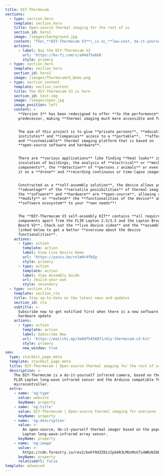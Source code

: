 ```yaml
---
title: DIY-Thermocam
sections:
  - type: section_hero
    template: section_hero
    title: Open-source thermal imaging for the rest of us
    section_id: hero1
    image: /images/background.jpg
    content: "The\_**DIY-Thermocam V3**\_is a\_**low-cost, do-it-yourself**\_thermal imager, based on the popular radiometric\_**FLIR Lepton**\_long-wave-infrared array sensor.\n\nThe **self-assembly KIT** is **in-stock** now and **ships within one week**, get it here:\n"
    actions:
      - label: Buy the DIY-Thermocam V3
        url: 'https://ko-fi.com/s/a94d75e6b0'
        style: primary
  - type: section_hero
    template: section_hero
    section_id: hero2
    image: /images/ThermocamV3_Demo.png
  - type: section_content
    template: section_content
    title: The DIY-Thermocam V3 is here
    section_id: text-img
    image: /images/open.jpg
    image_position: left
    content: >
      **Version 3** has been redesigned to offer **3x the performance** of the
      predecessor, making **thermal imaging much more accessible and fun**!


      The aim of this project is to give **private persons**, **educational
      institutes** and **companies** access to a **portable**,  **affordable**
      and **customizable** thermal imaging platform that is based on
      **open-source software and hardware**.


      There are **various applications** like finding **heat leaks** in the
      insulation of buildings, the analysis of **electrical** or **mechanical
      components**, the **detection** of **persons / animals** or even mounting
      it on a **drone** and **recording continuous or time-lapse images**.


      Constructed as a **self-assembly solution**, the device allows you to take
      **advantage** of the **versatile possibilities** of thermal imaging. Both
      the **software** and **hardware** are **open-source**, allowing you to
      **modify** or **extend** the **functionalities of the device** and the
      **software ecosystem** to your **own needs**!


      The **DIY-Thermocam V3 self-assembly KIT** contains **all required
      components apart from the FLIR Lepton 2.5/3.5 and the Lepton Breakout
      Board V2**. Check out the **live device video** and the **assembly guide**
      linked below to get a better **overview about the device
      functionalities**.
    actions:
      - type: action
        template: action
        label: View Live Device Demo
        url: 'https://youtu.be/rnlmHt4fbEg'
        style: primary
      - type: action
        template: action
        label: View Assembly Guide
        url: /build-your-own
        style: secondary
  - type: section_cta
    template: section_cta
    title: Stay up-to-date on the latest news and updates
    section_id: cta
    subtitle: >-
      Subscribe now to get notified first when there is a new software or
      hardware update
    actions:
      - type: action
        template: action
        label: Subscribe Now
        url: 'https://mailchi.mp/3e0df5458871/diy-thermocam-v3-kit'
        style: primary
        new_window: true
seo:
  type: stackbit_page_meta
  template: stackbit_page_meta
  title: DIY-Thermocam | Open-source thermal imaging for the rest of us
  description: >-
    The DIY-Thermocam is a do-it-yourself infrared camera, based on the popular
    FLIR Lepton long-wave infrared sensor and the Arduino compatible Teensy 4.1
    microcontroller.
  extra:
    - name: 'og:type'
      value: website
      keyName: property
    - name: 'og:title'
      value: DIY-Thermocam | Open-source thermal imaging for everyone
      keyName: property
    - name: 'og:description'
      value: >-
        An open-source, do-it-yourself thermal imager based on the popular FLIR
        Lepton long-wave-infrared array sensor.
      keyName: property
    - name: 'og:image'
      value: >-
        https://cdn.forestry.io/res2/kehY9d3Z81zIpkkR3LMUsMsU7i4WKUbI6bEfHfrCCEs/fit/512/512/sm/0/aHR0cHM6Ly9hcHAu/Zm9yZXN0cnkuaW8v/cmFpbHMvYWN0aXZl/X3N0b3JhZ2UvYmxv/YnMvZXlKZmNtRnBi/SE1pT25zaWJXVnpj/MkZuWlNJNklrSkJh/SEJDU1dOTlFXY3dQ/U0lzSW1WNGNDSTZi/blZzYkN3aWNIVnlJ/am9pWW14dllsOXBa/Q0o5ZlE9PS0tOTdl/MWEzN2RjYmE2MTQ5/MWMzNzkzMjI0NDU1/MzUxNDU4MzIwMjc0/MC9Mb2dvX0xhcmdl/LnBuZw
      keyName: property
      relativeUrl: false
template: advanced
---
```

